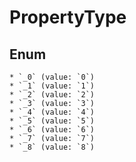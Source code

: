 # PropertyType

## Enum

    * `_0` (value: `0`)
    * `_1` (value: `1`)
    * `_2` (value: `2`)
    * `_3` (value: `3`)
    * `_4` (value: `4`)
    * `_5` (value: `5`)
    * `_6` (value: `6`)
    * `_7` (value: `7`)
    * `_8` (value: `8`)
